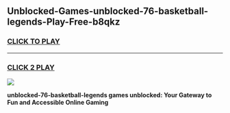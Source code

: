 
## Unblocked-Games-unblocked-76-basketball-legends-Play-Free-b8qkz
<h3>
<a href="https://premium76.site?title=unblocked-76-basketball-legends&ref=17A">CLICK TO PLAY</a></h3>
<hr>

<h3>
<a href="https://premium76.site?title=unblocked-76-basketball-legends&ref=17A">CLICK 2 PLAY</a>
  
</h3>

<a href="https://premium76.site?title=unblocked-76-basketball-legends&ref=17A"><img src="https://clearcache.store/games.png"></a>


**unblocked-76-basketball-legends games unblocked: Your Gateway to Fun and Accessible Online Gaming**
